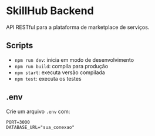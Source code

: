 # SkillHub Backend

API RESTful para a plataforma de marketplace de serviços.

## Scripts
- `npm run dev`: inicia em modo de desenvolvimento
- `npm run build`: compila para produção
- `npm start`: executa versão compilada
- `npm test`: executa os testes

## .env
Crie um arquivo `.env` com:
```
PORT=3000
DATABASE_URL="sua_conexao"
```